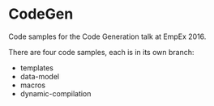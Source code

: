 # CodeGen

Code samples for the Code Generation talk at EmpEx 2016.

There are four code samples, each is in its own branch:

* templates
* data-model
* macros
* dynamic-compilation
